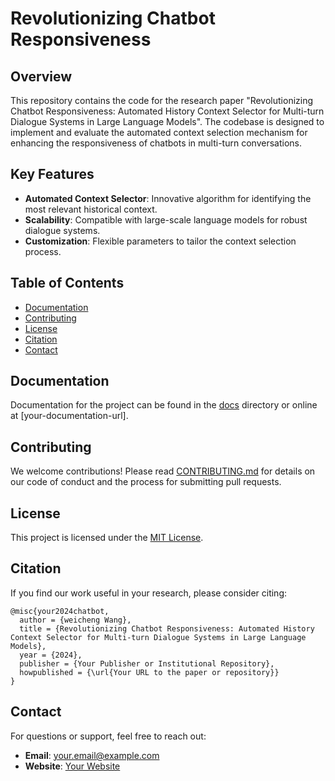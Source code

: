 # Revolutionizing Chatbot Responsiveness

## Overview
This repository contains the code for the research paper "Revolutionizing Chatbot Responsiveness: Automated History Context Selector for Multi-turn Dialogue Systems in Large Language Models". The codebase is designed to implement and evaluate the automated context selection mechanism for enhancing the responsiveness of chatbots in multi-turn conversations.

## Key Features
- **Automated Context Selector**: Innovative algorithm for identifying the most relevant historical context.
- **Scalability**: Compatible with large-scale language models for robust dialogue systems.
- **Customization**: Flexible parameters to tailor the context selection process.

## Table of Contents

- [Documentation](#documentation)
- [Contributing](#contributing)
- [License](#license)
- [Citation](#citation)
- [Contact](#contact)


## Documentation
Documentation for the project can be found in the [docs](docs) directory or online at [your-documentation-url].

## Contributing
We welcome contributions! Please read [CONTRIBUTING.md](CONTRIBUTING.md) for details on our code of conduct and the process for submitting pull requests.

## License
This project is licensed under the [MIT License](LICENSE).

## Citation
If you find our work useful in your research, please consider citing:
```
@misc{your2024chatbot,
  author = {weicheng Wang},
  title = {Revolutionizing Chatbot Responsiveness: Automated History Context Selector for Multi-turn Dialogue Systems in Large Language Models},
  year = {2024},
  publisher = {Your Publisher or Institutional Repository},
  howpublished = {\url{Your URL to the paper or repository}}
}
```

## Contact
For questions or support, feel free to reach out:
- **Email**: your.email@example.com
- **Website**: [Your Website](https://yourwebsite.com)

```
